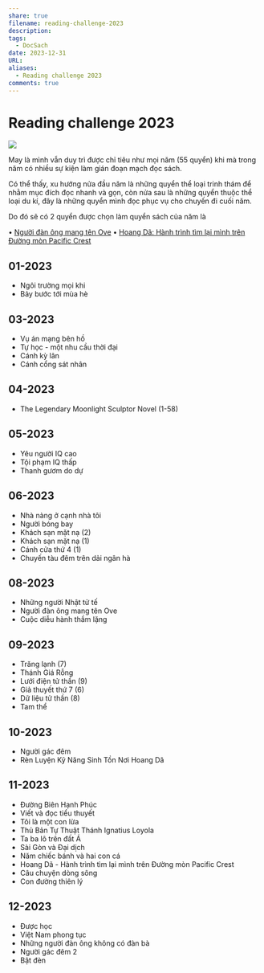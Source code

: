 ```yaml
---
share: true
filename: reading-challenge-2023
description: 
tags:
  - DocSach
date: 2023-12-31
URL: 
aliases:
  - Reading challenge 2023
comments: true
---
```

# Reading challenge 2023

![](https://i.imgur.com/tMHk1Rl.png)


May là mình vẫn duy trì được chỉ tiêu như mọi năm (55 quyển) khi mà trong năm có nhiều sự kiện làm gián đoạn mạch đọc sách.

Có thể thấy, xu hướng nửa đầu năm là những quyển thể loại trinh thám để nhằm mục đích đọc nhanh và gọn, còn nửa sau là những quyển thuộc thể loại du kí, đây là những quyển mình đọc phục vụ cho chuyến đi cuối năm.

Do đó sẽ có 2 quyển được chọn làm quyển sách của năm là

• [Người đàn ông mang tên Ove](./nguoi-dan-ong-mang-ten-ove.md)
• [Hoang Dã: Hành trình tìm lại mình trên Đường mòn Pacific Crest](./hoang-da-hanh-trinh-tim-lai-minh-tren-duong-mon-pacific-crest.md)


## 01-2023	
- Ngôi trường mọi khi
- Bảy bước tới mùa hè
## 03-2023	
- Vụ án mạng bên hồ
- Tự học - một nhu cầu thời đại
- Cánh kỳ lân
- Cánh cổng sát nhân
## 04-2023	
- The Legendary Moonlight Sculptor Novel (1-58)
## 05-2023	
- Yêu người IQ cao
- Tội phạm IQ thấp
- Thanh gươm do dự
## 06-2023	
- Nhà nàng ở cạnh nhà tôi
- Người bóng bay
- Khách sạn mặt nạ (2)
- Khách sạn mặt nạ (1)
- Cánh cửa thứ 4 (1)
- Chuyến tàu đêm trên dải ngân hà
## 08-2023	
- Những người Nhật tử tế
- Người đàn ông mang tên Ove
- Cuộc diễu hành thầm lặng
## 09-2023	
- Trăng lạnh (7)
- Thánh Giá Rỗng
- Lưới điện tử thần (9)
- Giả thuyết thứ 7 (6)
- Dữ liệu tử thần (8)
- Tam thể
## 10-2023	
- Người gác đêm
- Rèn Luyện Kỹ Năng Sinh Tồn Nơi Hoang Dã
## 11-2023	
- Đường Biên Hạnh Phúc
- Viết và đọc tiểu thuyết
- Tôi là một con lừa
- Thủ Bản Tự Thuật Thánh Ignatius Loyola
- Ta ba lô trên đất Á
- Sài Gòn và Đại dịch
- Năm chiếc bánh và hai con cá
- Hoang Dã - Hành trình tìm lại mình trên Đường mòn Pacific Crest
- Câu chuyện dòng sông
- Con đường thiên lý
## 12-2023	
- Được học
- Việt Nam phong tục
- Những người đàn ông không có đàn bà
- Người gác đêm 2
- Bật đèn

